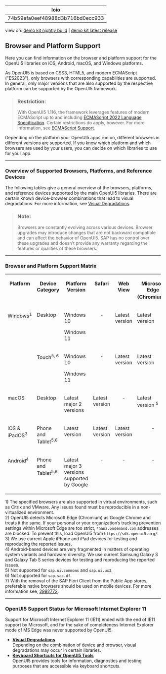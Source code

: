 <!-- loio74b59efa0eef48988d3b716bd0ecc933 -->

| loio |
| -----|
| 74b59efa0eef48988d3b716bd0ecc933 |

<div id="loio">

view on: [demo kit nightly build](https://sdk.openui5.org/nightly/#/topic/74b59efa0eef48988d3b716bd0ecc933) | [demo kit latest release](https://sdk.openui5.org/topic/74b59efa0eef48988d3b716bd0ecc933)</div>

## Browser and Platform Support

Here you can find information on the browser and platform support for the OpenUI5 libraries on iOS, Android, macOS, and Windows platforms.

As OpenUI5 is based on CSS3, HTML5, and modern ECMAScript \("ES2023"\), only browsers with corresponding capabilities are supported. In general, only major versions that are also supported by the respective platform can be supported by the OpenUI5 framework.

> ### Restriction:  
> With OpenUI5 1.116, the framework leverages features of modern ECMAScript up to and including [ECMAScript 2022 Language Specification](https://262.ecma-international.org/13.0/). Certain restrictions do apply, however. For more information, see [ECMAScript Support](ECMAScript_Support_0cb44d7.md).

Depending on the platform your OpenUI5 apps run on, different browsers in different versions are supported. If you know which platform and which browsers are used by your users, you can decide on which libraries to use for your app.

***

### Overview of Supported Browsers, Platforms, and Reference Devices

The following tables give a general overview of the browsers, platforms, and reference devices supported by the main OpenUI5 libraries. There are certain known device-browser combinations that lead to visual degradations. For more information, see [Visual Degradations](Visual_Degradations_f08f296.md).

> ### Note:  
> Browsers are constantly evolving across various devices. Browser upgrades may introduce changes that are not backward compatible and can affect the behavior of OpenUI5. SAP has no control over these upgrades and doesn’t provide any warranty regarding the features or qualities of these browsers.

***

<a name="loio74b59efa0eef48988d3b716bd0ecc933__section_bgw_kns_hnb"/>

### Browser and Platform Support Matrix


<table>
<tr>
<th valign="top" align="center">

Platform

</th>
<th valign="top" align="center">

Device Category

</th>
<th valign="top" align="center">

Platform Version

</th>
<th valign="top" align="center">

Safari

</th>
<th valign="top" align="center">

Web View

</th>
<th valign="top" align="center">

Microsoft Edge \(Chromium\)<sup>2</sup>

</th>
<th valign="top" align="center">

Google Chrome

</th>
<th valign="top" align="center">

Mozilla Firefox

</th>
<th valign="top" align="center">

SAP Fiori Client

</th>
</tr>
<tr>
<td valign="top" rowspan="2">

Windows<sup>1</sup>

</td>
<td valign="top">

Desktop

</td>
<td valign="top">

Windows 10

Windows 11

</td>
<td valign="top" align="center">

\-

</td>
<td valign="top">

Latest version

</td>
<td valign="top">

Latest version

</td>
<td valign="top">

Latest version

</td>
<td valign="top" rowspan="2">

Latest version and latest Extended Support Release \(ESR\)

</td>
<td valign="top" align="center">

\-

</td>
</tr>
<tr>
<td valign="top">

Touch<sup>5, 6</sup>

</td>
<td valign="top">

Windows 10

Windows 11

</td>
<td valign="top" align="center">

\-

</td>
<td valign="top">

Latest version

</td>
<td valign="top">

Latest version

</td>
<td valign="top">

Latest version

</td>
<td valign="top">

Latest version<sup>7</sup>

</td>
</tr>
<tr>
<td valign="top">

macOS

</td>
<td valign="top">

Desktop

</td>
<td valign="top">

Latest major 2 versions

</td>
<td valign="top">

Latest version

</td>
<td valign="top" align="center">

\-

</td>
<td valign="top">

Latest version <sup>5</sup>

</td>
<td valign="top">

Latest version<sup>5</sup>

</td>
<td valign="top" align="center">

\-

</td>
<td valign="top" align="center">

\-

</td>
</tr>
<tr>
<td valign="top">

iOS & iPadOS<sup>3</sup>

</td>
<td valign="top">

Phone and Tablet<sup>5,6</sup>

</td>
<td valign="top">

Latest version

</td>
<td valign="top">

Latest version

</td>
<td valign="top">

Latest version

</td>
<td valign="top" align="center">

\-

</td>
<td valign="top" align="center">

\-

</td>
<td valign="top" align="center">

\-

</td>
<td valign="top">

Latest version<sup>7</sup>

</td>
</tr>
<tr>
<td valign="top">

Android<sup>4</sup>

</td>
<td valign="top">

Phone and Tablet<sup>5,6</sup>

</td>
<td valign="top">

Latest major 3 versions supported by Google

</td>
<td valign="top" align="center">

\-

</td>
<td valign="top" align="center">

\-

</td>
<td valign="top" align="center">

\-

</td>
<td valign="top">

Latest version

</td>
<td valign="top" align="center">

\-

</td>
<td valign="top">

Latest version<sup>7</sup>

</td>
</tr>
</table>

1\) The specified browsers are also supported in virtual environments, such as Citrix and VMware. Any issues found must be reproducible in a non-virtualized environment.  
 2\) OpenUI5 detects Microsoft Edge \(Chromium\) as Google Chrome and treats it the same. If your personal or your organization’s tracking prevention settings within Microsoft Edge are too strict, `*hana.ondemand.com` addresses are blocked. To prevent this, load OpenUI5 from `https://sdk.openui5.org/`.  
 3\) We use current Apple iPhone and iPad devices for testing and reproducing the reported issues.  
 4\) Android-based devices are very fragmented in matters of operating system variants and hardware diversity. We use current Samsung Galaxy S and Galaxy Tab S series devices for testing and reproducing the reported issues.  
 5\) Not supported for `sap.ui.commons` and `sap.ui.ux3`.  
 6\) Not supported for `sap.sac.df`.  
 7\) With the removal of the SAP Fiori Client from the Public App stores, preferable native browsers should be used on mobile devices. For more information see, [2992772](https://me.sap.com/notes/2992772).  


***

<a name="loio74b59efa0eef48988d3b716bd0ecc933__MS_IE"/>

### OpenUI5 Support Status for Microsoft Internet Explorer 11

Support for Microsoft Internet Explorer 11 \(IE11\) ended with the end of IE11 support by Microsoft, and for the sake of completeness Internet Explorer mode of MS Edge was never supported by OpenUI5.

-   **[Visual Degradations](Visual_Degradations_f08f296.md "Depending on the combination of device and browser, visual degradations may occur in
		certain libraries.")**  
Depending on the combination of device and browser, visual degradations may occur in certain libraries.
-   **[Keyboard Shortcuts for OpenUI5 Tools](Keyboard_Shortcuts_for_OpenUI5_Tools_154844c.md "OpenUI5 provides tools for information, diagnostics and testing purposes that
		are accessible via keyboard shortcuts.")**  
OpenUI5 provides tools for information, diagnostics and testing purposes that are accessible via keyboard shortcuts.

